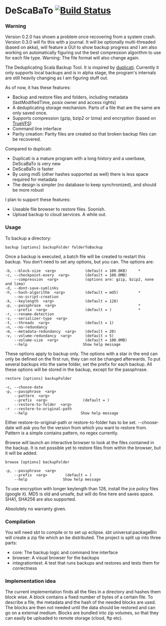 DeScaBaTo [![Build Status](https://travis-ci.org/Stivo/DeScaBaTo.png?branch=master)](https://travis-ci.org/Stivo/DeScaBaTo)
=========

### Warning
Version 0.2.0 has shown a problem once recovering from a system crash. Version 0.3.0 will fix this with a journal.
It will be optionally multi-threaded (based on akka), will feature a GUI to show backup progress and I am also working on automatically figuring out the best compression algorithm to use for each file type. Warning: The file format will also change again.

The Deduplicating Scala Backup Tool. It is inspired by [duplicati](http://www.duplicati.com/). Currently it only supports local backups and is in alpha stage, the program's internals are still heavily changing as I am figuring stuff out.

As of now, it has these features:
- Backup and restore files and folders, including metadata (lastModifiedTime, posix owner and access rights)
- A deduplicating storage mechanism. Parts of a file that are the same are only saved once. 
- Supports compression (gzip, bzip2 or lzma) and encryption (based on [TrueVFS](https://truezip.java.net/truezip-driver/truezip-driver-tzp/))
- Command line interface
- Parity creation: Parity files are created so that broken backup files can be recovered.

Compared to duplicati:
- Duplicati is a mature program with a long history and a userbase, DeScaBaTo is very new
- DeScaBaTo is faster
- By using md5 (other hashes supported as well) there is less space required for metadata
- The design is simpler (no database to keep synchronized), and should be more robust

I plan to support these features:
- Useable file browser to restore files. Soonish.
- Upload backup to cloud services. A while out.

### Usage

To backup a directory:

    backup [options] backupFolder folderToBackup
    
Once a backup is executed, a batch file will be created to restart this backup. You don't need to set any options, but you can. The options are:

    -b, --block-size  <arg>             (default = 100.0KB)     *
    -c, --checkpoint-every  <arg>       (default = 100.0MB)
        --compression  <arg>            (options are: gzip, bzip2, none and lzma)
    -d, --dont-save-symlinks
    -h, --hash-algorithm  <arg>         (default = md5)         *
        --no-script-creation
    -k, --keylength  <arg>              (default = 128)
    -p, --passphrase  <arg>                                     *
        --prefix  <arg>                 (default = )            *
    -r, --rename-detection
    -s, --serializer-type  <arg>
    -t, --threads  <arg>                (default = 1)
    -n, --no-redundancy
    -m, --metadata-redundancy  <arg>    (default = 20)
    -v, --volume-redundancy  <arg>      (default = 5)
        --volume-size  <arg>            (default = 100.0MB)
        --help                         Show help message

These options apply to backup only. The options with a star in the end can only be defined on the first run, they can not be changed afterwards. To put several backups into the same folder, set the prefix for each backup. All these options will be stored in the backup, except for the passphrase. 

    restore [options] backupFolder 

    -c, --choose-date
    -p, --passphrase  <arg>
        --pattern  <arg>
        --prefix  <arg>                (default = )
        --restore-to-folder  <arg>
    -r  --restore-to-original-path
        --help                        Show help message

Either restore-to-original-path or restore-to-folder has to be set. --choose-date will ask you for the version from which you want to restore from. Pattern is a simple contains pattern, no regex currently.

Browse will launch an interactive browser to look at the files contained in the backup. It is not possible yet to restore files from within the browser, but it will be added.

    browse [options] backupFolder
    
    -p, --passphrase  <arg>
        --prefix  <arg>        (default = )
        --help                Show help message


To use encryption with longer keylength than 128, install the jce policy files (google it). MD5 is old and unsafe, but will do fine here and saves space. SHA1, SHA256 are also supported.

Absolutely no warranty given. 

### Compilation
You will need sbt to compile or to set up eclipse. sbt universal:packageBin will create a zip file which an be distributed.
The project is split up into three parts:
- core: The backup logic and command line interface
- browser: A visual browser for the backups
- integrationtest: A test that runs backups and restores and tests them for correctness

### Implementation idea
The current implementation finds all the files in a directory and hashes them block wise. A block contains a fixed number of bytes of a certain file. To describe a file, the metadata and the hash of the needed blocks are used. 
The blocks are then not needed until the data should be restored and can go on a external medium. Blocks are bundled into zip volumes, so that they can easily be uploaded to remote storage (cloud, ftp etc). 
